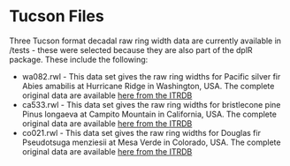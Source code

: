 # Tucson Files

Three Tucson format decadal raw ring width data are currently available in /tests - these were selected because they are also part of the dplR package.  These include the following: 

- wa082.rwl - This data set gives the raw ring widths for Pacific silver fir Abies amabilis at Hurricane Ridge in Washington, USA.  The complete original data are available [here from the ITRDB](https://www1.ncdc.noaa.gov/pub/data/paleo/treering/measurements/northamerica/usa/wa082.rwl)
- ca533.rwl - This data set gives the raw ring widths for bristlecone pine Pinus longaeva at Campito Mountain in California, USA.  The complete original data are available [here from the ITRDB](https://www1.ncdc.noaa.gov/pub/data/paleo/treering/measurements/northamerica/usa/ca533.rwl)
- co021.rwl - This data set gives the raw ring widths for Douglas fir Pseudotsuga menziesii at Mesa Verde in Colorado, USA. The complete original data are available [here from the ITRDB](https://www1.ncdc.noaa.gov/pub/data/paleo/treering/measurements/northamerica/usa/co021.rwl)